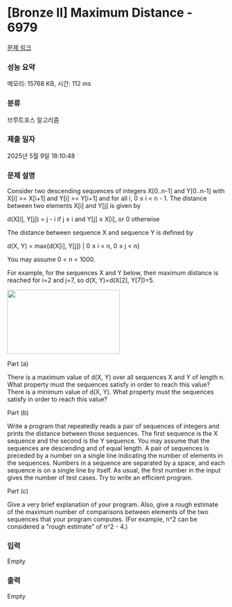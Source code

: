 # [Bronze II] Maximum Distance - 6979 

[문제 링크](https://www.acmicpc.net/problem/6979) 

### 성능 요약

메모리: 15768 KB, 시간: 112 ms

### 분류

브루트포스 알고리즘

### 제출 일자

2025년 5월 9일 18:10:48

### 문제 설명

<p>Consider two descending sequences of integers X[0..n-1] and Y[0..n-1] with X[i] >= X[i+1] and Y[i] >= Y[i+1] and for all i, 0 ≤ i < n - 1. The distance between two elements X[i] and Y[j] is given by</p>

<p>d(X[i], Y[j]) = j - i if j ≥ i and Y[j] ≥ X[i], or 0 otherwise</p>

<p>The distance between sequence X and sequence Y is defined by</p>

<p>d(X, Y) = max{d(X[i], Y[j]) | 0 ≤ i < n, 0 ≤ j < n}</p>

<p>You may assume 0 < n < 1000.</p>

<p>For example, for the sequences X and Y below, their maximum distance is reached for i=2 and j=7, so d(X, Y)=d(X[2], Y[7])=5.</p>

<p><img alt="" src="https://onlinejudgeimages.s3.amazonaws.com/problem/6979/%EC%8A%A4%ED%81%AC%EB%A6%B0%EC%83%B7%202017-01-13%20%EC%98%A4%ED%9B%84%203.38.00.png" style="height:148px; width:260px"></p>

<p>Part (a)</p>

<p>There is a maximum value of d(X, Y) over all sequences X and Y of length n. What property must the sequences satisfy in order to reach this value? There is a minimum value of d(X, Y). What property must the sequences satisfy in order to reach this value?</p>

<p>Part (b)</p>

<p>Write a program that repeatedly reads a pair of sequences of integers and prints the distance between those sequences. The first sequence is the X sequence and the second is the Y sequence. You may assume that the sequences are descending and of equal length. A pair of sequences is preceded by a number on a single line indicating the number of elements in the sequences. Numbers in a sequence are separated by a space, and each sequence is on a single line by itself. As usual, the first number in the input gives the number of test cases. Try to write an efficient program.</p>

<p>Part (c)</p>

<p>Give a very brief explanation of your program. Also, give a rough estimate of the maximum number of comparisons between elements of the two sequences that your program computes. (For example, n^2 can be considered a "rough estimate" of n^2 - 4.)</p>

### 입력 

 Empty

### 출력 

 Empty

